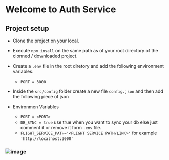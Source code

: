 # Welcome to Auth Service

## Project setup
- Clone the project on your local.
- Execute `npm insall` on the same path as of your root directory of the clonned / downloaded project.
- Create a `.env` file in the root diretory and add the following environment variables.
    - `PORT = 3000`

- Inside the `src/config` folder create a new file `config.json` and then add the following piece of json
- Environmen Variables
    - `PORT = <PORT>`
    - `DB_SYNC = true` use true when you want to sync your db else just comment it or remove it form `.env` file.
    - `FLIGHT_SERVICE_PATH='<FLIGHT SERVICE PATH/LINK>'` for example `'http://localhost:3000'`




### ![image](https://github.com/user-attachments/assets/12305222-cbc7-487f-b962-46961fec1836)